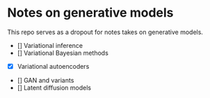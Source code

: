 # Notes on generative models

This repo serves as a dropout for notes takes on generative models.

- [] Variational inference
- [] Variational Bayesian methods
- [x] Variational autoencoders
- [] GAN and variants
- [] Latent diffusion models
